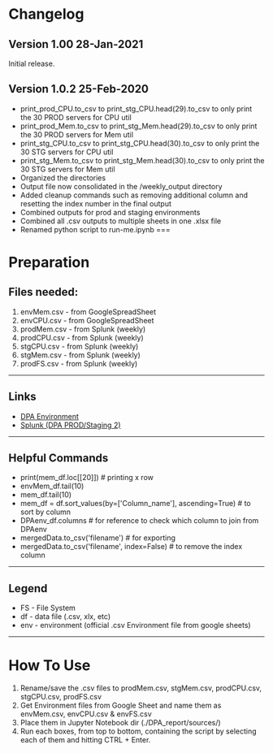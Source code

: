# Changelog
## Version 1.00 28-Jan-2021
Initial release.

## Version 1.0.2 25-Feb-2020
* print_prod_CPU.to_csv to print_stg_CPU.head(29).to_csv to only print the 30 PROD servers for CPU util
* print_prod_Mem.to_csv to print_stg_Mem.head(29).to_csv to only print the 30 PROD servers for Mem util
* print_stg_CPU.to_csv to print_stg_CPU.head(30).to_csv to only print the 30 STG servers for CPU util
* print_stg_Mem.to_csv to print_stg_Mem.head(30).to_csv to only print the 30 STG servers for Mem util
* Organized the directories
* Output file now consolidated in the /weekly_output directory
* Added cleanup commands such as removing additional column and resetting the index number in the final output
* Combined outputs for prod and staging environments
* Combined all .csv outputs to multiple sheets in one .xlsx file
* Renamed python script to run-me.ipynb
===
# Preparation
## Files needed:
1. envMem.csv - from GoogleSpreadSheet
2. envCPU.csv - from GoogleSpreadSheet
3. prodMem.csv - from Splunk (weekly)
4. prodCPU.csv - from Splunk (weekly)
5. stgCPU.csv  - from Splunk (weekly)
6. stgMem.csv - from Splunk (weekly)
7. prodFS.csv - from Splunk (weekly)
---
## Links
* [DPA Environment](https://docs.google.com/spreadsheets/d/1Ll7-mdb8tsGUKIDYJ-dMEBmydxXf24krk8J7r1RIUog/edit#gid=588246582)
* [Splunk (DPA PROD/Staging 2)](http://10.69.81.41:8000/en-US/app/splunk_app_for_linux_Infrastructure/dashboards)
---
## Helpful Commands
* print(mem_df.loc[[20]]) # printing x row
* envMem_df.tail(10)
* mem_df.tail(10)
* mem_df = df.sort_values(by=['Column_name'], ascending=True) # to sort by column
* DPAenv_df.columns # for reference to check which column to join from DPAenv
* mergedData.to_csv('filename') # for exporting
* mergedData.to_csv('filename', index=False) # to remove the index column
---
## Legend
* FS - File System
* df - data file (.csv, xlx, etc)
* env - environment (official .csv Environment file from google sheets)
---
# How To Use
1. Rename/save the .csv files to prodMem.csv, stgMem.csv, prodCPU.csv, stgCPU.csv, prodFS.csv
2. Get Environment files from Google Sheet and name them as envMem.csv, envCPU.csv & envFS.csv
3. Place them in Jupyter Notebook dir (./DPA_report/sources/)
4. Run each boxes, from top to bottom, containing the script by selecting each of them and hitting CTRL + Enter.

